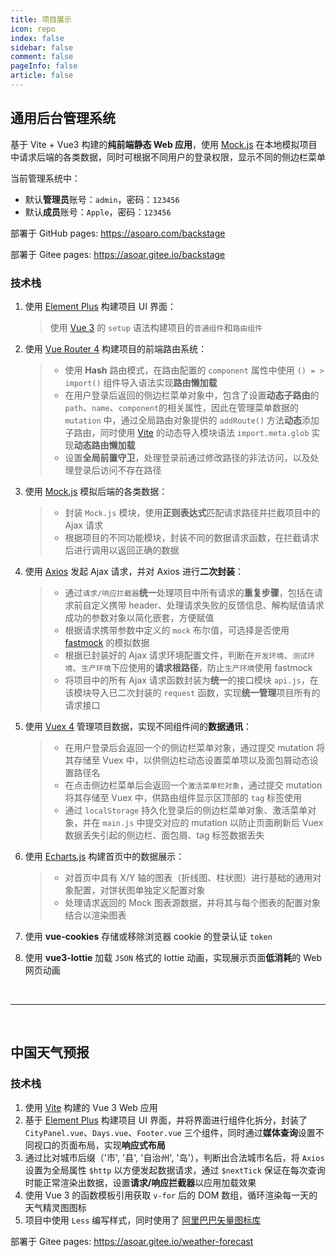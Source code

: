 ```yaml
---
title: 项目展示
icon: repo
index: false
sidebar: false
comment: false
pageInfo: false
article: false
---
```


## 通用后台管理系统

<SiteInfo 
name="通用后台管理系统" 
url="https://asoar.gitee.io/backstage" 
desc="基于 Vite + Vue3 构建的纯前端静态 Web 应用" 
preview="/projects/backstage/homePage.webp" 
logo="/logo.svg" 
repo="https://github.com/asoaro/backstage" />

<!-- 图片路径基于public/下 -->

<Swiper :imgUrl="['projects/backstage/loginPage.webp','projects/backstage/homePage.webp','projects/backstage/userPage.webp']"></Swiper>

<script setup lang="ts">
import Swiper from "@Swiper";
</script>

基于 Vite + Vue3 构建的**纯前端静态 Web 应用**，使用 [Mock.js](http://mockjs.com/) 在本地模拟项目中请求后端的各类数据，同时可根据不同用户的登录权限，显示不同的侧边栏菜单

当前管理系统中：

- 默认**管理员**账号：`admin`，密码：`123456`
- 默认**成员**账号：`Apple`，密码：`123456`

部署于 GitHub pages: https://asoaro.com/backstage

部署于 Gitee pages: https://asoar.gitee.io/backstage

### 技术栈

1. 使用 [Element Plus](https://element-plus.gitee.io/zh-CN/) 构建项目 UI 界面：

   > 使用 [Vue 3](https://www.javascriptc.com/vue3js/) 的 `setup` 语法构建项目的`普通组件`和`路由组件`

2. 使用 [Vue Router 4](https://router.vuejs.org/zh/) 构建项目的前端路由系统：

   > - 使用 **Hash** 路由模式，在路由配置的 `component` 属性中使用 `() = > import()` 组件导入语法实现**路由懒加载**
   > - 在用户登录后返回的侧边栏菜单对象中，包含了设置**动态子路由**的 `path`、`name`、`component`的相关属性，因此在管理菜单数据的 `mutation` 中，通过全局路由对象提供的 `addRoute()` 方法**动态**添加子路由，同时使用 [Vite](https://vitejs.cn/) 的动态导入模块语法 `import.meta.glob` 实现**动态路由懒加载**
   > - 设置**全局前置守卫**，处理登录前通过修改路径的非法访问，以及处理登录后访问不存在路径

3. 使用 [Mock.js](http://mockjs.com/) 模拟后端的各类数据：

   > - 封装 `Mock.js` 模块，使用**正则表达式**匹配请求路径并拦截项目中的 Ajax 请求
   > - 根据项目的不同功能模块，封装不同的数据请求函数，在拦截请求后进行调用以返回正确的数据

4. 使用 [Axios](http://axios-js.com/) 发起 Ajax 请求，并对 Axios 进行**二次封装**：

   > - 通过`请求/响应拦截器`**统一**处理项目中所有请求的**重复步骤**，包括在请求前自定义携带 header、处理请求失败的反馈信息、解构赋值请求成功的参数对象以简化嵌套，方便赋值
   > - 根据请求携带参数中定义的 `mock` 布尔值，可选择是否使用 [fastmock](https://www.fastmock.site/) 的模拟数据
   > - 根据已封装好的 Ajax 请求环境配置文件，判断在`开发环境`、`测试环境`、`生产环境`下应使用的**请求根路径**，防止`生产环境`使用 fastmock
   > - 将项目中的所有 Ajax 请求函数封装为**统一**的接口模块 `api.js`，在该模块导入已二次封装的 `request` 函数，实现**统一管理**项目所有的请求接口

5. 使用 [Vuex 4](https://vuex.vuejs.org/zh/) 管理项目数据，实现不同组件间的**数据通讯**：

   > - 在用户登录后会返回一个的侧边栏菜单对象，通过提交 mutation 将其存储至 Vuex 中，以供侧边栏动态设置菜单项以及面包屑动态设置路径名
   > - 在点击侧边栏菜单后会返回一个`激活菜单栏对象`，通过提交 mutation 将其存储至 Vuex 中，供路由组件显示区顶部的 `tag` 标签使用
   > - 通过 `localStorage` 持久化登录后的侧边栏菜单对象、激活菜单对象，并在 `main.js` 中提交对应的 mutation 以防止页面刷新后 Vuex 数据丢失引起的侧边栏、面包屑、tag 标签数据丢失

6. 使用 [Echarts.js](https://echarts.apache.org/zh/index.html) 构建首页中的数据展示：

   > - 对首页中具有 X/Y 轴的图表（折线图、柱状图）进行基础的通用对象配置，对饼状图单独定义配置对象
   > - 处理请求返回的 Mock 图表源数据，并将其与每个图表的配置对象结合以渲染图表

7. 使用 **vue-cookies** 存储或移除浏览器 cookie 的登录认证 `token`

8. 使用 **vue3-lottie** 加载 `JSON` 格式的 lottie 动画，实现展示页面**低消耗**的 Web 网页动画

&nbsp;

---

&nbsp;

## 中国天气预报

<SiteInfo 
name="中国天气预报" 
url="https://asoar.gitee.io/weather-forecast" 
desc="提供全国城市当天往后一周的天气预报" 
preview="/projects/weather/weather.webp" 
logo="/logo.svg" 
repo="https://github.com/asoaro/Weather-Forecast" />

### 技术栈

1. 使用 [Vite](https://cn.vitejs.dev/) 构建的 Vue 3 Web 应用
2. 基于 [Element Plus](https://element-plus.gitee.io/zh-CN/) 构建项目 UI 界面，并将界面进行组件化拆分，封装了 `CityPanel.vue`、`Days.vue`、`Footer.vue` 三个组件，同时通过**媒体查询**设置不同视口的页面布局，实现**响应式布局**
3. 通过比对城市后缀（'市', '县', '自治州', '岛'），判断出合法城市名后，将 `Axios` 设置为全局属性 `$http` 以方便发起数据请求，通过 `$nextTick` 保证在每次查询时能正常渲染出数据，设置**请求/响应拦截器**以应用加载效果  
4. 使用 Vue 3 的函数模板引用获取 `v-for` 后的 DOM 数组，循环渲染每一天的天气精灵图图标
5. 项目中使用 `Less` 编写样式，同时使用了 [阿里巴巴矢量图标库](https://www.iconfont.cn/)

部署于 Gitee pages: https://asoar.gitee.io/weather-forecast
